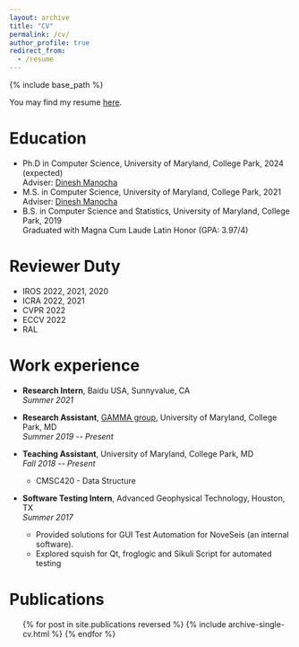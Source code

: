 ```yaml
---
layout: archive
title: "CV"
permalink: /cv/
author_profile: true
redirect_from:
  - /resume
---
```


{% include base_path %}

You may find my resume <a href="http://rayguan97.github.io/files/resume.pdf">here</a>.

Education
======
* Ph.D in Computer Science, University of Maryland, College Park, 2024 (expected) <br>
    Adviser: [Dinesh Manocha](https://www.cs.umd.edu/people/dmanocha)
* M.S. in Computer Science, University of Maryland, College Park, 2021  <br>
    Adviser: [Dinesh Manocha](https://www.cs.umd.edu/people/dmanocha)
* B.S. in Computer Science and Statistics, University of Maryland, College Park, 2019 <br>
    Graduated with Magna Cum Laude Latin Honor (GPA: 3.97/4)
    
Reviewer Duty
======
* IROS 2022, 2021, 2020
* ICRA 2022, 2021
* CVPR 2022
* ECCV 2022
* RAL

Work experience
======
* **Research Intern**, Baidu USA, Sunnyvalue, CA  <br>
  *Summer 2021*

* **Research Assistant**, [GAMMA group](https://gamma.umd.edu/), University of Maryland, College Park, MD <br>
  *Summer 2019 -- Present*

* **Teaching Assistant**, University of Maryland, College Park, MD <br>
  *Fall 2018 -- Present*
  * CMSC420 - Data Structure

* **Software Testing Intern**, Advanced Geophysical Technology, Houston, TX <br>
  *Summer 2017*
  * Provided solutions for GUI Test Automation for NoveSeis (an internal software).
  * Explored squish for Qt, froglogic and Sikuli Script for automated testing

Publications
======
  <ul>{% for post in site.publications reversed %}
    {% include archive-single-cv.html %}
  {% endfor %}</ul>

